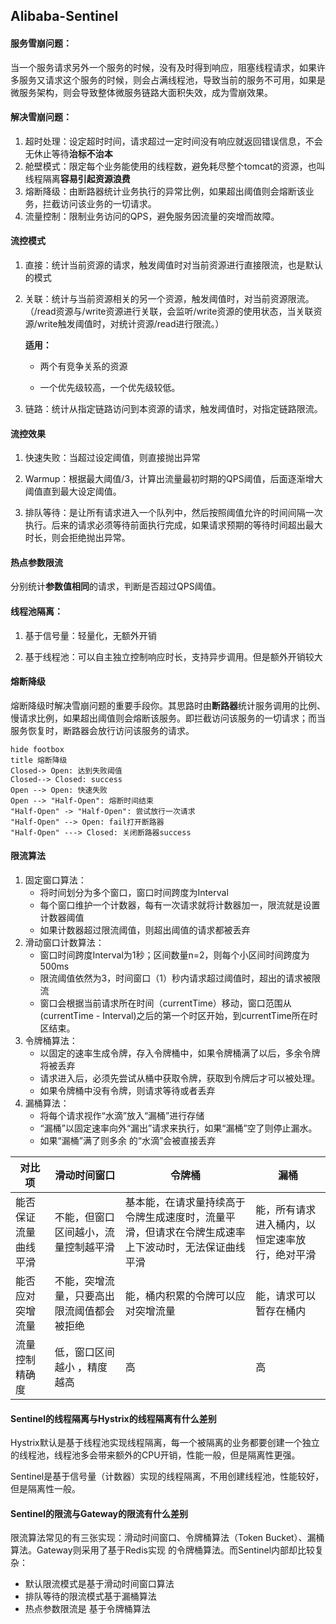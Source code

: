 ## Alibaba-Sentinel

#### 服务雪崩问题：

当一个服务请求另外一个服务的时候，没有及时得到响应，阻塞线程请求，如果许多服务又请求这个服务的时候，则会占满线程池，导致当前的服务不可用，如果是微服务架构，则会导致整体微服务链路大面积失效，成为雪崩效果。

#### 解决雪崩问题：

1. 超时处理：设定超时时间，请求超过一定时间没有响应就返回错误信息，不会无休止等待**治标不治本**
2. 舱壁模式：限定每个业务能使用的线程数，避免耗尽整个tomcat的资源，也叫线程隔离**容易引起资源浪费**
3. 熔断降级：由断路器统计业务执行的异常比例，如果超出阈值则会熔断该业务，拦截访问该业务的一切请求。
4. 流量控制：限制业务访问的QPS，避免服务因流量的突增而故障。

#### 流控模式

1. 直接：统计当前资源的请求，触发阈值时对当前资源进行直接限流，也是默认的模式

2. 关联：统计与当前资源相关的另一个资源，触发阈值时，对当前资源限流。（/read资源与/write资源进行关联，会监听/write资源的使用状态，当关联资源/write触发阈值时，对统计资源/read进行限流。）
   
   **适用：**
   
   - 两个有竞争关系的资源
   
   - 一个优先级较高，一个优先级较低。

3. 链路：统计从指定链路访问到本资源的请求，触发阈值时，对指定链路限流。

#### 流控效果

1. 快速失败：当超过设定阈值，则直接抛出异常

2. Warmup：根据最大阈值/3，计算出流量最初时期的QPS阈值，后面逐渐增大阈值直到最大设定阈值。

3. 排队等待：是让所有请求进入一个队列中，然后按照阈值允许的时间间隔一次执行。后来的请求必须等待前面执行完成，如果请求预期的等待时间超出最大时长，则会拒绝抛出异常。

#### 热点参数限流

分别统计**参数值相同**的请求，判断是否超过QPS阈值。

#### 线程池隔离：

1. 基于信号量：轻量化，无额外开销

2. 基于线程池：可以自主独立控制响应时长，支持异步调用。但是额外开销较大

#### 熔断降级

熔断降级时解决雪崩问题的重要手段你。其思路时由**断路器**统计服务调用的比例、慢请求比例，如果超出阈值则会熔断该服务。即拦截访问该服务的一切请求；而当服务恢复时，断路器会放行访问该服务的请求。

```plantuml
hide footbox
title 熔断降级
Closed-> Open: 达到失败阈值
Closed--> Closed: success
Open --> Open: 快速失败
Open --> "Half-Open": 熔断时间结束
"Half-Open" -> "Half-Open": 尝试放行一次请求
"Half-Open" --> Open: fail打开断路器
"Half-Open" ---> Closed: 关闭断路器success
```

#### 限流算法

1. 固定窗口算法：
   * 将时间划分为多个窗口，窗口时间跨度为Interval
   * 每个窗口维护一个计数器，每有一次请求就将计数器加一，限流就是设置计数器阈值 
   * 如果计数器超过限流阈值，则超出阈值的请求都被丢弃
2. 滑动窗口计数算法：
   * 窗口时间跨度Interval为1秒；区间数量n=2，则每个小区间时间跨度为500ms
   * 限流阈值依然为3，时间窗口（1）秒内请求超过阈值时，超出的请求被限流
   * 窗口会根据当前请求所在时间（currentTime）移动，窗口范围从(currentTime - Interval)之后的第一个时区开始，到currentTime所在时区结束。
3. 令牌桶算法：
   * 以固定的速率生成令牌，存入令牌桶中，如果令牌桶满了以后，多余令牌将被丢弃
   * 请求进入后，必须先尝试从桶中获取令牌，获取到令牌后才可以被处理。
   * 如果令牌桶中没有令牌，则请求等待或者丢弃
4. 漏桶算法：
   * 将每个请求视作“水滴”放入“漏桶”进行存储
   * “漏桶”以固定速率向外“漏出”请求来执行，如果“漏桶”空了则停止漏水。
   * 如果“漏桶”满了则多余 的“水滴”会被直接丢弃

| 对比项               | 滑动时间窗口                               | 令牌桶                                                       | 漏桶                                           |
| -------------------- | ------------------------------------------ | ------------------------------------------------------------ | ---------------------------------------------- |
| 能否保证流量曲线平滑 | 不能，但窗口区间越小，流量控制越平滑       | 基本能，在请求量持续高于令牌生成速度时，流量平滑，但请求在令牌生成速率上下波动时，无法保证曲线平滑 | 能，所有请求进入桶内，以恒定速率放行，绝对平滑 |
| 能否应对突增流量     | 不能，突增流量，只要高出限流阈值都会被拒绝 | 能，桶内积累的令牌可以应对突增流量                           | 能，请求可以暂存在桶内                         |
| 流量控制精确度       | 低，窗口区间越小 ，精度越高                | 高                                                           | 高                                             |

#### Sentinel的线程隔离与Hystrix的线程隔离有什么差别

Hystrix默认是基于线程池实现线程隔离，每一个被隔离的业务都要创建一个独立的线程池，线程池多会带来额外的CPU开销，性能一般，但是隔离性更强。

Sentinel是基于信号量（计数器）实现的线程隔离，不用创建线程池，性能较好，但是隔离性一般。

#### Sentinel的限流与Gateway的限流有什么差别

限流算法常见的有三张实现：滑动时间窗口、令牌桶算法（Token Bucket）、漏桶算法。Gateway则采用了基于Redis实现 的令牌桶算法。而Sentinel内部却比较复杂：

- 默认限流模式是基于滑动时间窗口算法
- 排队等待的限流模式基于漏桶算法
- 热点参数限流是 基于令牌桶算法

